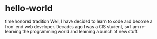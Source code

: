 # hello-world
time honored tradition
Well, I have decided to learn to code and become a front end web developer.  Decades ago I was a CIS student, so I am re-learning the programming world and learning a bunch of new stuff.
